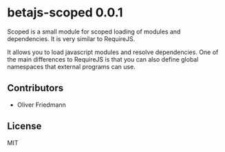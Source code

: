 # betajs-scoped 0.0.1

Scoped is a small module for scoped loading of modules and dependencies. It is very similar to RequireJS.

It allows you to load javascript modules and resolve dependencies. One of the main differences to RequireJS is that you can also define global namespaces that external programs can use. 


## Contributors

- Oliver Friedmann


## License

MIT
